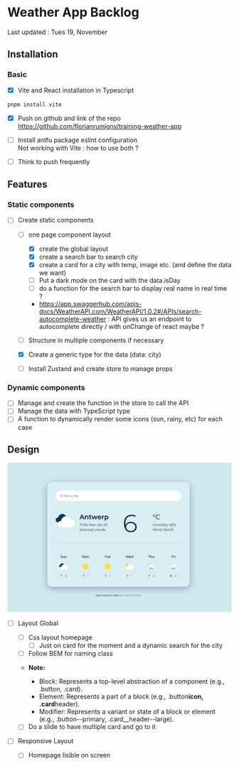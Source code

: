 # Weather App Backlog

Last updated : Tues 19, November

## Installation

### Basic

- [x] Vite and React installation in Typescript

```bash
pnpm install vite
```

- [x] Push on github and link of the repo
      <https://github.com/florianrumigny/training-weather-app>

- [ ] Install antfu package eslint configuration  
       Not working with Vite : how to use both ?

- [ ] Think to push frequently

## Features

### Static components

- [ ] Create static components

  - [ ] one page component layout

    - [x] create the global layout
    - [x] create a search bar to search city
    - [x] create a card for a city with temp, image etc. (and define the data we want)
    - [ ] Put a dark mode on the card with the data.isDay
    - [ ] do a function for the search bar to display real name in real time ?
    - <https://app.swaggerhub.com/apis-docs/WeatherAPI.com/WeatherAPI/1.0.2#/APIs/search-autocomplete-weather> : API gives us an endpoint to autocomplete directly / with onChange of react maybe ?

  - [ ] Structure in multiple components if necessary
  - [x] Create a generic type for the data (data: city)
  - [ ] Install Zustand and create store to manage props

### Dynamic components

- [ ] Manage and create the function in the store to call the API
- [ ] Manage the data with TypeScript type
- [ ] A function to dynamically render some icons (sun, rainy, etc) for each case

## Design

![design](public/design-wireframe.png)

- [ ] Layout Global

  - [ ] Css layout homepage
    - [ ] Just on card for the moment and a dynamic search for the city
  - [ ] Follow BEM for naming class
  - **Note:**

    - Block: Represents a top-level abstraction of a component (e.g., .button, .card).
    - Element: Represents a part of a block (e.g., .button**icon, .card**header).
    - Modifier: Represents a variant or state of a block or element (e.g., .button--primary, .card\_\_header--large).

  - [ ] Do a slide to have multiple card and go to it

- [ ] Responsive Layout
  - [ ] Homepage lisible on screen
